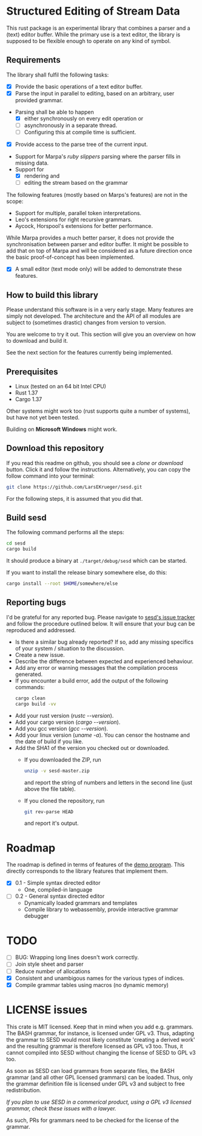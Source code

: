 # Structured Editing of Stream Data

This rust package is an experimental library that combines a parser and a (text)
editor buffer. While the primary use is a text editor, the library is supposed
to be flexible enough to operate on any kind of symbol.

## Requirements

The library shall fulfil the following tasks:

* [X] Provide the basic operations of a text editor buffer.
* [X] Parse the input in parallel to editing, based on an arbitrary, user provided grammar.
* Parsing shall be able to happen
  * [X] either synchronously on every edit operation or
  * [ ] asynchronously in a separate thread.
  * [ ] Configuring this at compile time is sufficient.
* [X] Provide access to the parse tree of the current input.
* Support for Marpa's *ruby slippers* parsing where the parser fills in missing data.
* Support for
  * [X] rendering and
  * [ ] editing the stream based on the grammar

The following features (mostly based on Marps's features) are not in the scope:

* Support for multiple, parallel token interpretations.
* Leo's extensions for right recursive grammars.
* Aycock, Horspool's extensions for better performance.

While Marpa provides a much better parser, it does not provide the
synchronisation between parser and editor buffer. It might be possible to add
that on top of Marpa and will be considered as a future direction once the
basic proof-of-concept has been implemented.

* [X] A small editor (text mode only) will be added to demonstrate these features.

## How to build this library

Please understand this software is in a very early stage. Many features are
simply not developed. The architecture and the API of all modules are subject
to (sometimes drastic) changes from version to version.

You are welcome to try it out. This section will give you an overview on how to
download and build it.

See the next section for the features currently being implemented.

## Prerequisites

* Linux (tested on an 64 bit Intel CPU)
* Rust 1.37
* Cargo 1.37

Other systems might work too (rust supports quite a number of
systems), but have not yet been tested.

Building on **Microsoft Windows** might work.

## Download this repository

If you read this readme on github, you should see a *clone or download* button.
Click it and follow the instructions. Alternatively, you can copy the follow
command into your terminal:

```sh
git clone https://github.com/LarsEKrueger/sesd.git
```

For the following steps, it is assumed that you did that.

## Build sesd

The following command performs all the steps:
```sh
cd sesd
cargo build
```

It should produce a binary at `./target/debug/sesd` which can be started.

If you want to install the release binary somewhere else, do this:

```sh
cargo install --root $HOME/somewhere/else
```

## Reporting bugs

I'd be grateful for any reported bug. Please navigate to [sesd's issue
tracker](https://github.com/LarsEKrueger/sesd/issues) and follow the procedure
outlined below. It will ensure that your bug can be reproduced and addressed.

* Is there a similar bug already reported? If so, add any missing specifics of
  your system / situation to the discussion.
* Create a new issue.
* Describe the difference between expected and experienced behaviour.
* Add any error or warning messages that the compilation process generated.
* If you encounter a build error, add the output of the following commands:
  ```sh
  cargo clean
  cargo build -vv
  ```
* Add your rust version (*rustc --version*).
* Add your cargo version (*cargo --version*).
* Add you gcc version (*gcc --version*).
* Add your linux version (*uname -a*). You can censor the hostname and the date of build if you like.
* Add the SHA1 of the version you checked out or downloaded.
    * If you downloaded the ZIP, run
      ```sh
      unzip -v sesd-master.zip
      ```

      and report the string of numbers and letters in the second line (just above the file table).
    * If you cloned the repository, run
      ```sh
      git rev-parse HEAD
      ```

      and report it's output.

# Roadmap

The roadmap is defined in terms of features of the [demo
program](src/bin/sesd/readme.md). This directly corresponds to the library
features that implement them.

* [X] 0.1 - Simple syntax directed editor
    * One, compiled-in language
* [ ] 0.2 - General syntax directed editor
    * Dynamically loaded grammars and templates
    * Compile library to webassembly, provide interactive grammar debugger

# TODO

* [ ] BUG: Wrapping long lines doesn't work correctly.
* [ ] Join style sheet and parser
* [ ] Reduce number of allocations
* [X] Consistent and unambigous names for the various types of indices.
* [X] Compile grammar tables using macros (no dynamic memory)

# LICENSE issues

This crate is MIT licensed. Keep that in mind when you add e.g. grammars. The
BASH grammar, for instance, is licensed under GPL v3. Thus, adapting the
grammar to SESD would most likely constitute 'creating a derived work' and the
resulting grammar is therefore licensed as GPL v3 too. Thus, it cannot compiled
into SESD without changing the license of SESD to GPL v3 too.

As soon as SESD can load grammars from separate files, the BASH grammar (and
all other GPL licensed grammars) can be loaded. Thus, only the grammar
definition file is licensed under GPL v3 and subject to free redistribution.

*If you plan to use SESD in a commerical product, using a GPL v3 licensed
grammar, check these issues with a lawyer.*

As such, PRs for grammars need to be checked for the license of the grammar.
